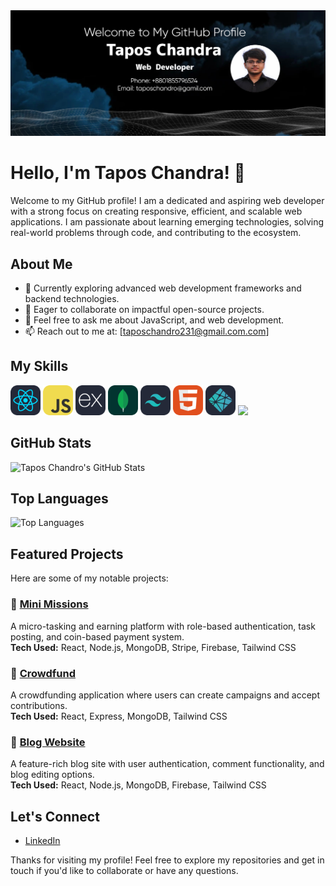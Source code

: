 
<img src="./images/Github-bg.jpg">

# Hello, I'm Tapos Chandra! 👋

Welcome to my GitHub profile! I am a dedicated and aspiring web developer with a strong focus on creating responsive, efficient, and scalable web applications. I am passionate about learning emerging technologies, solving real-world problems through code, and contributing to the ecosystem.

## About Me

- 🌱 Currently exploring advanced web development frameworks and backend technologies.
- 👯 Eager to collaborate on impactful open-source projects.
- 💬 Feel free to ask me about JavaScript, and web development.
- 📫 Reach out to me at: [taposchandro231@gmail.com.com]

## My Skills 
 <img src="./icons/React-Dark.svg" width="48"> 
<img src="./icons/JavaScript.svg" width="48">
<img src="./icons/ExpressJS-Dark.svg" width="48">   
<img src="./icons/MongoDB.svg" width="48">
<img src="./icons/TailwindCSS-Dark.svg" width="48">  
<img src="./icons/HTML.svg" width="48"> 
<img src="./icons/Netlify-Dark.svg" width="48">
<img src="./icons/PhpStorm-Dark.svg" width="48">

## GitHub Stats

![Tapos Chandro's GitHub Stats](https://github-readme-stats.vercel.app/api?username=tapos-chandro&show_icons=true&theme=radical)

## Top Languages

![Top Languages](https://github-readme-stats.vercel.app/api/top-langs/?username=tapos-chandro&layout=compact&theme=radical)

## Featured Projects

Here are some of my notable projects:

### 🔹 [Mini Missions](https://mini-missions.netlify.app/)
A micro-tasking and earning platform with role-based authentication, task posting, and coin-based payment system.  
**Tech Used:** React, Node.js, MongoDB, Stripe, Firebase, Tailwind CSS

### 🔹 [Crowdfund](https://helpful-mooncake-cfc5b8.netlify.app/)
A crowdfunding application where users can create campaigns and accept contributions.  
**Tech Used:** React, Express, MongoDB, Tailwind CSS

### 🔹 [Blog Website](https://blog-wibsite.netlify.app/)
A feature-rich blog site with user authentication, comment functionality, and blog editing options.  
**Tech Used:** React, Node.js, MongoDB, Firebase, Tailwind CSS

## Let's Connect

- [LinkedIn](https://www.linkedin.com/in/tapos-chandro)

Thanks for visiting my profile! Feel free to explore my repositories and get in touch if you'd like to collaborate or have any questions.
